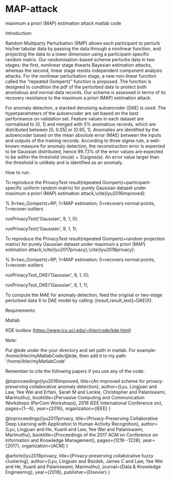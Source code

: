 # MAP-attack
maximum a priori (MAP) estimation attack matlab code

Introduction: 

Random Multiparty Perturbation (RMP) allows each participant to perturb his/her tabular data by passing the data through a nonlinear function, and projecting the data to a lower dimension using a participant-specific random matrix. 
Our randomisation-based scheme perturbs data in two stages: the first, nonlinear stage thwarts Bayesian estimation attacks, whereas the second, linear stage resists independent component analysis attacks. For the nonlinear perturbation stage, a new non-linear function called the “repeated Gompertz” function is proposed. The function is designed to condition the pdf of the perturbed data to protect both anomalous and normal data records. Our scheme is assessed in terms of its recovery resistance to the maximum a priori (MAP) estimation attack.

For anomaly detection, a stacked denoising autoencoder (DAE) is used. The hyperparameters of the autoencoder are set based on the best performance on validation set. Feature values in each dataset are normalised to [0, 1] and merged with 5% anomalous records, which are distributed between [0, 0.05] or [0.95, 1]. Anomalies are identified by the autoencoder based on the mean absolute error (MAE) between the inputs and outputs of the training records. According to three sigma rule, a well-known measure for anomaly detection, the reconstruction error is expected to be Gaussian distributed, hence 99.73% of the error values are expected to be within the threshold \mu(e) + 3\sigma(e). An error value larger than the threshold is unlikely and is identified as an anomaly.

How to run:

To reproduce the PrivacyTest result(repeated Gompertz+participant-specific uniform random matrix) for purely Gaussian dataset under maximum a priori (MAP) estimation attack,\cite{lyu2016improved}:

% 9=two_Gompertz+RP; 1=MAP estimation; 0=recovers normal points, 1=recover outliers

runPrivacyTest('Gaussian', 9, 1, 0);

runPrivacyTest('Gaussian', 9, 1, 1);

To reproduce the PrivacyTest result(repeated Gompertz+random projection matrix) for purely Gaussian dataset under maximum a priori (MAP) estimation attack,\cite{lyu2017privacy},\cite{lyu2018privacy}:

% 9=two_Gompertz+RP; 1=MAP estimation; 0=recovers normal points, 1=recover outliers

runPrivacyTest_DKE('Gaussian', 9, 1, 0);

runPrivacyTest_DKE('Gaussian', 9, 1, 1);


To compute the MAE for anomaly detection, feed the original or two-stage perturbed data X to DAE model by calling: 
[result,result_test]=DAE(X).

Requirements:

Matlab

KDE toolbox (https://www.ics.uci.edu/~ihler/code/kde.html)

Note:

Put @kde under the your directory and set path in matlab. For example:
/home/ihler/myMatlabCode/@kde, then add it to my path: '/home/ihler/myMatlabCode'

Remember to cite the following papers if you use any of the code:

@inproceedings{lyu2016improved,
  title={An improved scheme for privacy-preserving collaborative anomaly detection},
  author={Lyu, Lingjuan and Law, Yee Wei and Erfani, Sarah M and Leckie, Christopher and Palaniswami, Marimuthu},
  booktitle={Pervasive Computing and Communication Workshops (PerCom Workshops), 2016 IEEE International Conference on},
  pages={1--6},
  year={2016},
  organization={IEEE}
}

@inproceedings{lyu2017privacy,
  title={Privacy-Preserving Collaborative Deep Learning with Application to Human Activity Recognition},
  author={Lyu, Lingjuan and He, Xuanli and Law, Yee Wei and Palaniswami, Marimuthu},
  booktitle={Proceedings of the 2017 ACM on Conference on Information and Knowledge Management},
  pages={1219--1228},
  year={2017},
  organization={ACM}
}

@article{lyu2018privacy,
  title={Privacy-preserving collaborative fuzzy clustering},
  author={Lyu, Lingjuan and Bezdek, James C and Law, Yee Wei and He, Xuanli and Palaniswami, Marimuthu},
  journal={Data \& Knowledge Engineering},
  year={2018},
  publisher={Elsevier}
}
